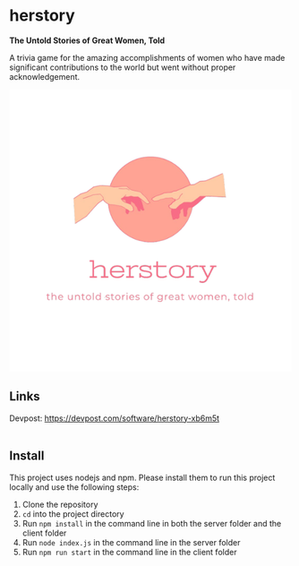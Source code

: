 # herstory

**The Untold Stories of Great Women, Told**

A trivia game for the amazing accomplishments of women who have made significant contributions to the world but went without proper acknowledgement.

![herstory logo](client/src/logo.png)
## Links
Devpost: https://devpost.com/software/herstory-xb6m5t
<br/><br/>

## Install
This project uses nodejs and npm. Please install them to run this project locally and use the following steps: 
1. Clone the repository
2. `cd` into the project directory
3. Run `npm install` in the command line in both the server folder and the client folder
4. Run `node index.js` in the command line in the server folder
5. Run `npm run start` in the command line in the client folder
